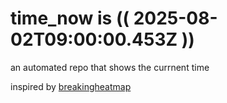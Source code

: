 # time_now is (( 2025-08-02T09:00:00.453Z ))

an automated repo that shows the currnent time

inspired by [breakingheatmap](https://github.com/breakingheatmap/breakingheatmap)